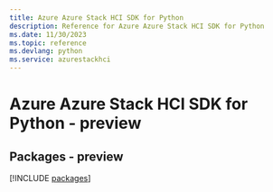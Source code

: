 ```yaml
---
title: Azure Azure Stack HCI SDK for Python
description: Reference for Azure Azure Stack HCI SDK for Python
ms.date: 11/30/2023
ms.topic: reference
ms.devlang: python
ms.service: azurestackhci
---
```

# Azure Azure Stack HCI SDK for Python - preview
## Packages - preview
[!INCLUDE [packages](azure-stack-hci-index.md)]